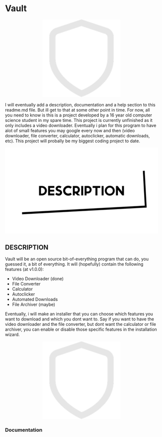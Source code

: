# Vault #

<p align="center">
  <img src="https://github.com/BritishSpuds/Vault/blob/main/Assets/Icons/iconWhite256px.png?raw=true" alt="Vault Logo"/>
</p>

I will eventually add a description, documentation and a help section to this readme.md file. But ill get to that at some other point in time. For now, all you need to know is this is a project developed by a 16 year old computer science student in my spare time. This project is currently unfinished as it only includes a video downloader. Eventually i plan for this program to have alot of small features you may google every now and then (video downloader, file converter, calculator, autoclicker, automatic downloads, etc). This project will probally be my biggest coding project to date.
<p align="center">
  <img src="https://github.com/BritishSpuds/Vault/blob/main/Assets/Graphics/Description%20Graphic.png?raw=true" alt="Vault Logo"/>
</p>

## DESCRIPTION ##
Vault will be an open source bit-of-everything program that can do, you guessed it, a bit of everything. It will (hopefully) contain the following features (at v1.0.0):
- Video Downloader (done)
- File Converter
- Calculator
- Autoclicker
- Automated Downloads
- File Archiver (maybe)

Eventually, i will make an installer that you can choose which features you want to download and which you dont want to. Say if you want to have the video downloader and the file converter, but dont want the calculator or file archiver, you can enable or disable those specific features in the installation wizard.

<p align="center">
  <img src="https://github.com/BritishSpuds/Vault/blob/main/Assets/Icons/iconWhite256px.png?raw=true" alt="Vault Logo"/>
</p>

### Documentation ###
